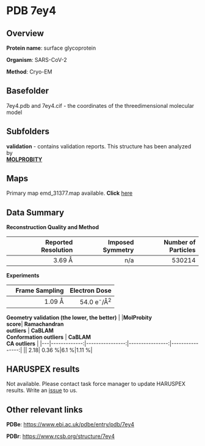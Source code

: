 # PDB 7ey4

## Overview

**Protein name**: surface glycoprotein

**Organism**: SARS-CoV-2

**Method**: Cryo-EM



## Basefolder

7ey4.pdb and 7ey4.cif - the coordinates of the threedimensional molecular model

## Subfolders





**validation** - contains validation reports. This structure has been analyzed by <br>  [**MOLPROBITY**](https://github.com/thorn-lab/coronavirus_structural_task_force/tree/master/pdb/surface_glycoprotein/SARS-CoV-2/7ey4/validation/molprobity)    



## Maps

Primary map emd_31377.map available. **Click** [here](http://ftp.wwpdb.org/pub/emdb/structures/EMD-31377/map/) 

## Data Summary
**Reconstruction Quality and Method**

|   | Reported Resolution | Imposed Symmetry | Number of Particles |
|---|-------------:|----------------:|--------------:|
|   |3.69 Å|n/a|530214|

**Experiments**

|   | Frame Sampling | Electron Dose |
|---|-------------:|----------------:|
|   |1.09 Å|54.0 e<sup>-</sup>/Å<sup>2</sup>|

**Geometry validation (the lower, the better)**
|   |**MolProbity<br>score**| **Ramachandran<br>outliers** | **CaBLAM<br>Conformation outliers** | **CaBLAM<br>CA outliers** |
|---|-------------:|----------------:|----------------:|----------------:|
||  2.18|  0.36 %|6.1 %|1.11 %|

## HARUSPEX results

Not available. Please contact task force manager to update HARUSPEX results. Write an [issue](https://github.com/thorn-lab/coronavirus_structural_task_force/issues) to us.

## Other relevant links 
**PDBe**:  https://www.ebi.ac.uk/pdbe/entry/pdb/7ey4
 
**PDBr**: https://www.rcsb.org/structure/7ey4 
